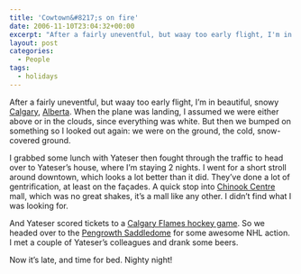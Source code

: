 ```yaml
---
title: 'Cowtown&#8217;s on fire'
date: 2006-11-10T23:04:32+00:00
excerpt: "After a fairly uneventful, but waay too early flight, I'm in beautiful, snowy Calgary, Alberta. When the plane was"
layout: post
categories:
  - People
tags:
  - holidays
---
```

After a fairly uneventful, but waay too early flight, I&#8217;m in beautiful, snowy [Calgary](http://www.tourismcalgary.com/), [Alberta](http://www.discoveralberta.com/). When the plane was landing, I assumed we were either above or in the clouds, since everything was white. But then we bumped on something so I looked out again: we were on the ground, the cold, snow-covered ground.

I grabbed some lunch with Yateser then fought through the traffic to head over to Yateser&#8217;s house, where I&#8217;m staying 2 nights. I went for a short stroll around downtown, which looks a lot better than it did. They&#8217;ve done a lot of gentrification, at least on the façades. A quick stop into [Chinook Centre](http://www.chinookcentre.com/en/Pages/default.aspx) mall, which was no great shakes, it&#8217;s a mall like any other. I didn&#8217;t find what I was looking for.

And Yateser scored tickets to a [Calgary Flames hockey game](http://www.hockey-reference.com/boxscores/200611100CGY.html). So we headed over to the [Pengrowth Saddledome](http://www.where.ca/calgary/guide_listing~listing_id~801.htm) for some awesome NHL action. I met a couple of Yateser&#8217;s colleagues and drank some beers.

Now it&#8217;s late, and time for bed. Nighty night!